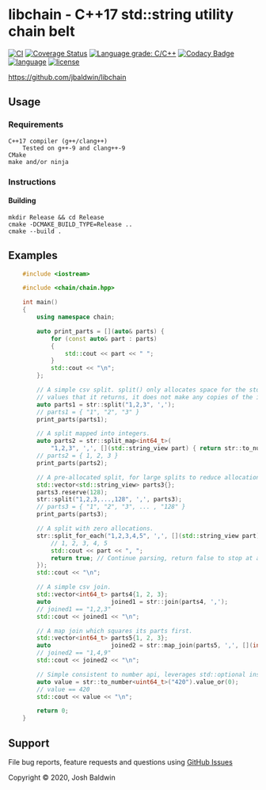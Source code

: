 # libchain - C++17 std::string utility chain belt

[![CI](https://github.com/jbaldwin/libchain/workflows/build/badge.svg)](https://github.com/jbaldwin/libchain/workflows/build/badge.svg)
[![Coverage Status](https://coveralls.io/repos/github/jbaldwin/libchain/badge.svg?branch=master)](https://coveralls.io/github/jbaldwin/libchain?branch=master)
[![Language grade: C/C++](https://img.shields.io/lgtm/grade/cpp/g/jbaldwin/libchain.svg?logo=lgtm&logoWidth=18)](https://lgtm.com/projects/g/jbaldwin/libchain/context:cpp)
[![Codacy Badge](https://app.codacy.com/project/badge/Grade/89a3474520bc4ee682f348c8b4b09cf8)](https://www.codacy.com/gh/jbaldwin/libchain/dashboard?utm_source=github.com&amp;utm_medium=referral&amp;utm_content=jbaldwin/libchain&amp;utm_campaign=Badge_Grade)
[![language][badge.language]][language]
[![license][badge.license]][license]

https://github.com/jbaldwin/libchain

## Usage

### Requirements
    C++17 compiler (g++/clang++)
        Tested on g++-9 and clang++-9
    CMake
    make and/or ninja

### Instructions

#### Building
    mkdir Release && cd Release
    cmake -DCMAKE_BUILD_TYPE=Release ..
    cmake --build .

## Examples

```C++
    #include <iostream>

    #include <chain/chain.hpp>

    int main()
    {
        using namespace chain;

        auto print_parts = [](auto& parts) {
            for (const auto& part : parts)
            {
                std::cout << part << " ";
            }
            std::cout << "\n";
        };

        // A simple csv split. split() only allocates space for the std::string_view
        // values that it returns, it does not make any copies of the input data.
        auto parts1 = str::split("1,2,3", ',');
        // parts1 = { "1", "2", "3" }
        print_parts(parts1);

        // A split mapped into integers.
        auto parts2 = str::split_map<int64_t>(
            "1,2,3", ',', [](std::string_view part) { return str::to_number<int64_t>(part).value_or(0); });
        // parts2 = { 1, 2, 3 }
        print_parts(parts2);

        // A pre-allocated split, for large splits to reduce allocations.
        std::vector<std::string_view> parts3{};
        parts3.reserve(128);
        str::split("1,2,3,...,128", ',', parts3);
        // parts3 = { "1", "2", "3", ... , "128" }
        print_parts(parts3);

        // A split with zero allocations.
        str::split_for_each("1,2,3,4,5", ',', [](std::string_view part) -> bool {
            // 1, 2, 3, 4, 5
            std::cout << part << ", ";
            return true; // Continue parsing, return false to stop at any time.
        });
        std::cout << "\n";

        // A simple csv join.
        std::vector<int64_t> parts4{1, 2, 3};
        auto                 joined1 = str::join(parts4, ',');
        // joined1 == "1,2,3"
        std::cout << joined1 << "\n";

        // A map join which squares its parts first.
        std::vector<int64_t> parts5{1, 2, 3};
        auto                 joined2 = str::map_join(parts5, ',', [](int64_t x) { return x * x; });
        // joined2 == "1,4,9"
        std::cout << joined2 << "\n";

        // Simple consistent to number api, leverages std::optional instead of exceptions.
        auto value = str::to_number<uint64_t>("420").value_or(0);
        // value == 420
        std::cout << value << "\n";

        return 0;
    }
````

## Support

File bug reports, feature requests and questions using [GitHub Issues](https://github.com/jbaldwin/libchain/issues)

Copyright © 2020, Josh Baldwin

[badge.language]: https://img.shields.io/badge/language-C%2B%2B17-yellow.svg
[badge.license]: https://img.shields.io/badge/license-MIT-blue

[language]: https://en.wikipedia.org/wiki/C%2B%2B17
[license]: https://en.wikipedia.org/wiki/MIT_License
